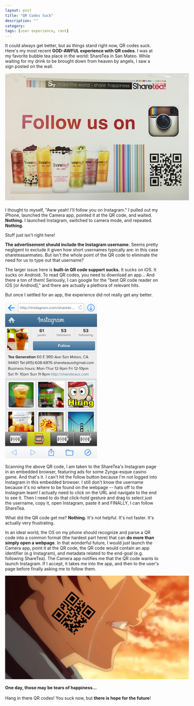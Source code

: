 ```yaml
---
layout: post
title: "QR Codes Suck"
description: ""
category: 
tags: [user experience, rant]
---
```


It could always get better, but as things stand right now, QR codes suck. Here's my most recent **GOD-AWFUL experience with QR codes**. I was at my favorite bubble tea place in the world: ShareTea in San Mateo. While waiting for my drink to be brought down from heaven by angels, I saw a sign posted on the wall.

<div>
	<img class="rounded-corners" style="max-width: 600px;" src="/assets/images/posts/2014-10-06/sharetea.jpg"/>
	<p class="caption-text" style="line-height: 1.5em;  margin-bottom: 20px;"><strong></strong></p>
</div>

I thought to myself, "Aww yeah! I'll follow you on Instagram." I pulled out my iPhone, launched the Camera app, pointed it at the QR code, and waited. **Nothing.** I launched Instagram, switched to camera mode, and repeated. **Nothing.**

Stuff just isn't right here!

<!--break-->

**The advertisement should include the Instagram username.** Seems pretty negligent to exclude it given how short usernames typically are: in this case shareteasanmateo. But isn't the whole point of the QR code to eliminate the need for us to type out that username?

The larger issue here is **built-in QR code support sucks.** It sucks on iOS. It sucks on Android. To read QR codes, you need to download an app... And there a ton of them! Seriously, I can google for the "best QR code reader on iOS [or Android]," and there are actually a plethora of relevant hits.

But once I settled for an app, the experience did not really get any better. 

<div>
	<img class="rounded-corners" style="max-width: 300px;" src="/assets/images/posts/2014-10-06/casinotea.png"/>
	<p class="caption-text" style="line-height: 1.5em;  margin-bottom: 15px;"><strong></strong></p>
</div>

Scanning the above QR code, I am taken to the ShareTea's Instagram page in an embedded browser, featuring ads for some Zynga-esque casino game. And that's it. I can't hit the follow button because I'm not logged into Instagram in this embedded browser. I still don't know the username because it's no where to be found on the webpage -- hats off to the Instagram team! I actually need to click on the URL and navigate to the end to see it. Then I need to do that click-hold gesture and drag to select just the username, copy it, open Instagram, paste it and FINALLY, I can follow ShareTea.

What did the QR code get me? **Nothing.** It's not helpful. It's not faster. It's actually very frustrating.

In an ideal world, the OS on my phone should recognize and parse a QR code into a common format (the hardest part here) that can **do more than simply open a webpage**.  In that wonderful future, I would just launch the Camera app, point it at the QR code, the QR code would contain an app identifier (e.g Instagram), and metadata related to the end-goal (e.g. following ShareTea). The Camera app notifies me that the QR code wants to launch Instagram. If I accept, it takes me into the app, and then to the user's page before finally asking me to follow them.

<div>
	<img class="rounded-corners" style="max-width: 600px; border: 0px;" src="/assets/images/posts/2014-10-06/qrface.png"/>
	<p class="caption-text" style="line-height: 1.5em;  margin-bottom: 15px;"><strong>One day, those may be tears of happiness...</strong></p>
</div>

Hang in there QR codes! You suck now, but **there is hope for the future**!
